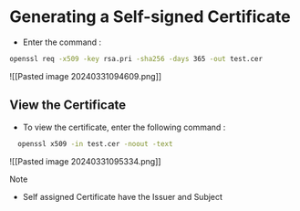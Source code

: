 # Generating a Self-signed Certificate

- Enter the command :
  
```bash
openssl req -x509 -key rsa.pri -sha256 -days 365 -out test.cer
```

![[Pasted image 20240331094609.png]]

## View the Certificate

- To view the certificate, enter the following command :
  
```bash
  openssl x509 -in test.cer -noout -text
```

![[Pasted image 20240331095334.png]]

> [!NOTE]
> - Self assigned Certificate have the Issuer and Subject

